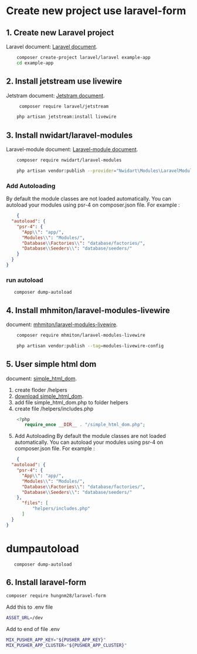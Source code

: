 # Create new project use laravel-form

## 1. Create new Laravel project
Laravel document: [Laravel document](https://laravel.com/docs/10.x).
```sh
    composer create-project laravel/laravel example-app
    cd example-app
```
## 2. Install jetstream  use livewire
Jetstram document: [Jetstram document](https://jetstream.laravel.com/3.x/introduction.html).
```sh
     composer require laravel/jetstream
```
```sh
    php artisan jetstream:install livewire
```
## 3. Install nwidart/laravel-modules
Laravel-module document: [Laravel-module document](https://docs.laravelmodules.com/v9/installation-and-setup).
```sh
    composer require nwidart/laravel-modules
```
```sh
    php artisan vendor:publish --provider="Nwidart\Modules\LaravelModulesServiceProvider"
```
### Add Autoloading 
By default the module classes are not loaded automatically. 
You can autoload your modules using psr-4 on composer.json file. For example :
```json
    {
  "autoload": {
    "psr-4": {
      "App\\": "app/",
      "Modules\\": "Modules/",
      "Database\\Factories\\": "database/factories/",
      "Database\\Seeders\\": "database/seeders/"
    }
  }
}
```
### run autoload
```shell
   composer dump-autoload
```

## 4. Install mhmiton/laravel-modules-livewire
 document: [ mhmiton/laravel-modules-livewire](https://github.com/mhmiton/laravel-modules-livewire).

```sh 
    composer require mhmiton/laravel-modules-livewire
```
```sh 
    php artisan vendor:publish --tag=modules-livewire-config
```

## 5. User simple html dom
document: [simple_html_dom](https://simplehtmldom.sourceforge.io/docs/1.9/index.html).

1. create floder /helpers
2. [download simple_html_dom](https://sourceforge.net/projects/simplehtmldom/).
3. add file  simple_html_dom.php to folder helpers
4. create file /helpers/includes.php
```php
    <?php 
       require_once __DIR__ . "/simple_html_dom.php";
```
5. Add Autoloading
By default the module classes are not loaded automatically.
You can autoload your modules using psr-4 on composer.json file. For example :
```json
    {
  "autoload": {
    "psr-4": {
      "App\\": "app/",
      "Modules\\": "Modules/",
      "Database\\Factories\\": "database/factories/",
      "Database\\Seeders\\": "database/seeders/"
    },
      "files": [
          "helpers/includes.php"
      ]
  }
}
```
# dumpautoload
```shell
   composer dump-autoload
```

## 6. Install laravel-form
```sh
composer require hungnm28/laravel-form
```

Add this to .env file
```sh
ASSET_URL=/dev

```
Add to end of file .env


```sh
MIX_PUSHER_APP_KEY="${PUSHER_APP_KEY}"
MIX_PUSHER_APP_CLUSTER="${PUSHER_APP_CLUSTER}"

```
